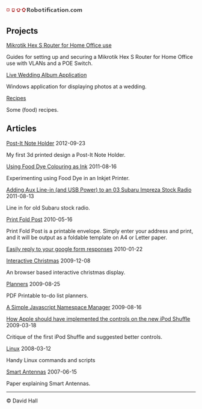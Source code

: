 # ![Robotification.com](robotification.png)

## Projects

[Mikrotik Hex S Router for Home Office use](https://github.com/hallzhallz/Mikrotik-Hex-S)

Guides for setting up and securing a Mikrotik Hex S Router for Home Office use with VLANs and a POE Switch.

[Live Wedding Album Application](https://github.com/hallzhallz/LiveWeddingAlbum)

Windows application for displaying photos at a wedding.

[Recipes](/Recipes)

Some (food) recipes.

## Articles

[Post-It Note Holder](/Articles/PostItHolder) 2012-09-23

My first 3d printed design a Post-It Note Holder.


[Using Food Dye Colouring as Ink](/Articles/FoodDyeInk)
2011-08-16

Experimenting using Food Dye in an Inkjet Printer.


[Adding Aux Line-in (and USB Power) to an 03 Subaru Impreza Stock Radio](/Articles/LineInSubaruImprezaStockRadio)
2011-08-13

Line in for old Subaru stock radio.


[Print Fold Post](https://hallzhallz.github.io/Articles/PrintFoldPost/index.htm)
2010-05-16

Print Fold Post is a printable envelope. Simply enter your address and print, and it will be output as a foldable template on A4 or Letter paper.

[Easily reply to your google form responses](/Articles/GoogleFormReply)
2010-01-22


[Interactive Christmas](/Articles/InteractiveChristmas)
2009-12-08

An browser based interactive christmas display.

[Planners](/Articles/Planners)
2009-08-25

PDF Printable to-do list planners.


[A Simple Javascript Namespace Manager](/Articles/JavascriptNamespaceManager.md)
2009-08-16


[How Apple should have implemented the controls on the new iPod Shuffle](/Articles/AppleShuffle)
2009-03-18

Critique of the first iPod Shuffle and suggested better controls.

[Linux](/Articles/Linux)
2008-03-12

Handy Linux commands and scripts


[Smart Antennas](./Articles/SmartAntennas)
2007-06-15

Paper explaining Smart Antennas.



---

&copy; David Hall
